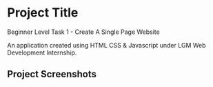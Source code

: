 # Project Title

Beginner Level Task 1 - Create A Single Page Website

An application created using HTML CSS & Javascript under LGM Web Development Internship.

## Project Screenshots
